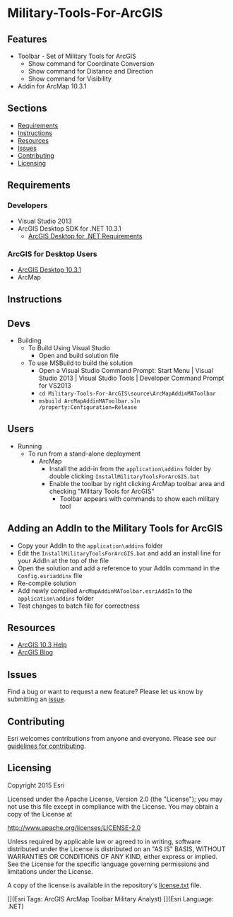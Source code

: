 # Military-Tools-For-ArcGIS


## Features
* Toolbar - Set of Military Tools for ArcGIS
	* Show command for Coordinate Conversion
	* Show command for Distance and Direction
	* Show command for Visibility
* Addin for ArcMap 10.3.1

## Sections

* [Requirements](#requirements)
* [Instructions](#instructions)
* [Resources](#resources)
* [Issues](#issues)
* [Contributing](#contributing)
* [Licensing](#licensing)

## Requirements

### Developers 

* Visual Studio 2013
* ArcGIS Desktop SDK for .NET 10.3.1
	* [ArcGIS Desktop for .NET Requirements](https://desktop.arcgis.com/en/desktop/latest/get-started/system-requirements/arcobjects-sdk-system-requirements.htm)

### ArcGIS for Desktop Users

* [ArcGIS Desktop 10.3.1](http://desktop.arcgis.com/en/arcmap/10.3/get-started/system-requirements/arcgis-desktop-system-requirements.htm)
* ArcMap 

## Instructions

## Devs
* Building
	* To Build Using Visual Studio
		* Open and build solution file
	* To use MSBuild to build the solution
		* Open a Visual Studio Command Prompt: Start Menu | Visual Studio 2013 | Visual Studio Tools | Developer Command Prompt for VS2013
		* ``` cd Military-Tools-For-ArcGIS\source\ArcMapAddinMAToolbar ```
		* ``` msbuild ArcMapAddinMAToolbar.sln /property:Configuration=Release ```

## Users
* Running
	* To run from a stand-alone deployment
		* ArcMap
			* Install the add-in from the ``` application\addins ``` folder by double clicking ``` InstallMilitaryToolsForArcGIS.bat ```
			* Enable the toolbar by right clicking ArcMap toolbar area and checking "Military Tools for ArcGIS" 
				* Toolbar appears with commands to show each military tool

## Adding an AddIn to the Military Tools for ArcGIS
* Copy your AddIn to the ``` application\addins ``` folder
* Edit the ``` InstallMilitaryToolsForArcGIS.bat ``` and add an install line for your AddIn at the top of the file
* Open the solution and add a reference to your AddIn command in the ``` Config.esriaddinx ``` file
* Re-compile solution
* Add newly compiled ``` ArcMapAddinMAToolbar.esriAddIn ``` to the ``` application\addins ``` folder
* Test changes to batch file for correctness

## Resources

* [ArcGIS 10.3 Help](http://resources.arcgis.com/en/help/)
* [ArcGIS Blog](http://blogs.esri.com/esri/arcgis/)


## Issues

Find a bug or want to request a new feature?  Please let us know by submitting an [issue](https://github.com/ArcGIS/Military-Tools-For-ArcGIS/issues).

## Contributing

Esri welcomes contributions from anyone and everyone. Please see our [guidelines for contributing](https://github.com/esri/contributing).

## Licensing
Copyright 2015 Esri

Licensed under the Apache License, Version 2.0 (the "License");
you may not use this file except in compliance with the License.
You may obtain a copy of the License at

   http://www.apache.org/licenses/LICENSE-2.0

Unless required by applicable law or agreed to in writing, software
distributed under the License is distributed on an "AS IS" BASIS,
WITHOUT WARRANTIES OR CONDITIONS OF ANY KIND, either express or implied.
See the License for the specific language governing permissions and
limitations under the License.

A copy of the license is available in the repository's [license.txt]( https://raw.github.com/Esri/quickstart-map-js/master/license.txt) file.

[](Esri Tags: ArcGIS ArcMap Toolbar Military Analyst)
[](Esri Language: .NET)​
